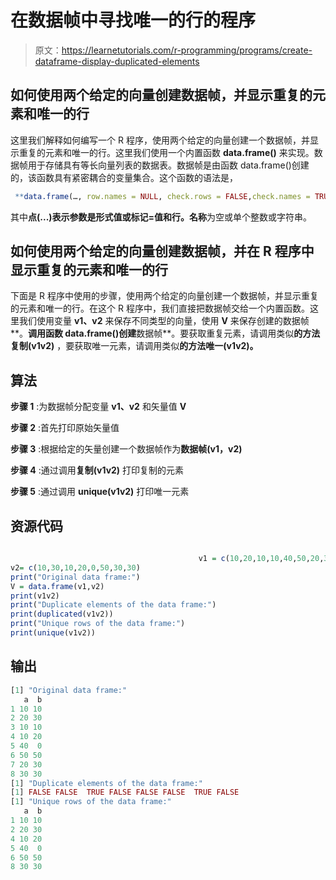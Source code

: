 # 在数据帧中寻找唯一的行的程序

> 原文：<https://learnetutorials.com/r-programming/programs/create-dataframe-display-duplicated-elements>

## 如何使用两个给定的向量创建数据帧，并显示重复的元素和唯一的行

这里我们解释如何编写一个 R 程序，使用两个给定的向量创建一个数据帧，并显示重复的元素和唯一的行。这里我们使用一个内置函数 **data.frame()** 来实现。数据帧用于存储具有等长向量列表的数据表。数据帧是由函数 data.frame()创建的，该函数具有紧密耦合的变量集合。这个函数的语法是，

```r
 **data.frame(…, row.names = NULL, check.rows = FALSE,check.names = TRUE, fix.empty.names = TRUE,stringsAsFactors = default.stringsAsFactors())** 

```

其中**点(...)**表示参数是形式值或标记=值和**行。名称**为空或单个整数或字符串。

## 如何使用两个给定的向量创建数据帧，并在 R 程序中显示重复的元素和唯一的行

下面是 R 程序中使用的步骤，使用两个给定的向量创建一个数据帧，并显示重复的元素和唯一的行。在这个 R 程序中，我们直接把数据帧交给一个内置函数。这里我们使用变量 **v1、v2** 来保存不同类型的向量，使用 **V** 来保存创建的数据帧**。**调用函数 data.frame()创建**数据帧**。要获取重复元素，请调用类似**的方法复制(v1v2)** ，要获取唯一元素，请调用类似**的方法唯一(v1v2)。**

## 算法

**步骤 1** :为数据帧分配变量 **v1、v2** 和矢量值 **V**

**步骤 2** :首先打印原始矢量值

**步骤 3** :根据给定的矢量创建一个数据帧作为**数据帧(v1，v2)**

**步骤 4** :通过调用**复制(v1v2)** 打印复制的元素

**步骤 5** :通过调用 **unique(v1v2)** 打印唯一元素

## 资源代码

```r

                                          v1 = c(10,20,10,10,40,50,20,30)
v2= c(10,30,10,20,0,50,30,30)
print("Original data frame:")
V = data.frame(v1,v2)
print(v1v2)
print("Duplicate elements of the data frame:")
print(duplicated(v1v2))
print("Unique rows of the data frame:")
print(unique(v1v2))

```

## 输出

```r
[1] "Original data frame:"
   a  b
1 10 10
2 20 30
3 10 10
4 10 20
5 40  0
6 50 50
7 20 30
8 30 30
[1] "Duplicate elements of the data frame:"
[1] FALSE FALSE  TRUE FALSE FALSE FALSE  TRUE FALSE
[1] "Unique rows of the data frame:"
   a  b
1 10 10
2 20 30
4 10 20
5 40  0
6 50 50
8 30 30 
```